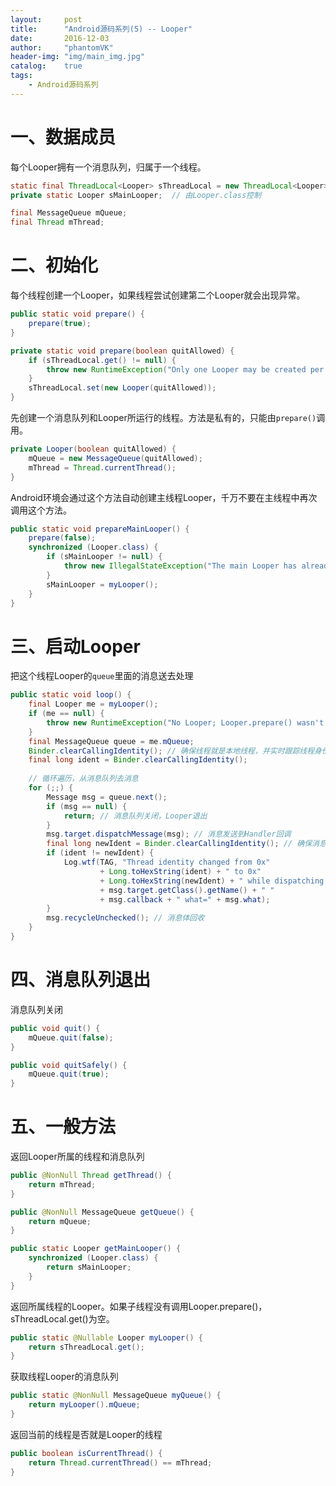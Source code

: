```yaml
---
layout:     post
title:      "Android源码系列(5) -- Looper"
date:       2016-12-03
author:     "phantomVK"
header-img: "img/main_img.jpg"
catalog:    true
tags:
    - Android源码系列
---
```


# 一、数据成员 

每个Looper拥有一个消息队列，归属于一个线程。

```java
static final ThreadLocal<Looper> sThreadLocal = new ThreadLocal<Looper>();
private static Looper sMainLooper;  // 由Looper.class控制

final MessageQueue mQueue;
final Thread mThread;
```

# 二、初始化

每个线程创建一个Looper，如果线程尝试创建第二个Looper就会出现异常。

```java
public static void prepare() {
    prepare(true);
}

private static void prepare(boolean quitAllowed) {
    if (sThreadLocal.get() != null) {
        throw new RuntimeException("Only one Looper may be created per thread");
    }
    sThreadLocal.set(new Looper(quitAllowed));
}
```

先创建一个消息队列和Looper所运行的线程。方法是私有的，只能由`prepare()`调用。

```java
private Looper(boolean quitAllowed) {
    mQueue = new MessageQueue(quitAllowed);
    mThread = Thread.currentThread();
}
```

Android环境会通过这个方法自动创建主线程Looper，千万不要在主线程中再次调用这个方法。

```java
public static void prepareMainLooper() {
    prepare(false);
    synchronized (Looper.class) {
        if (sMainLooper != null) {
            throw new IllegalStateException("The main Looper has already been prepared.");
        }
        sMainLooper = myLooper();
    }
}
```

# 三、启动Looper

把这个线程Looper的`queue`里面的消息送去处理

```java
public static void loop() {
    final Looper me = myLooper();
    if (me == null) {
        throw new RuntimeException("No Looper; Looper.prepare() wasn't called on this thread.");
    }
    final MessageQueue queue = me.mQueue;
    Binder.clearCallingIdentity(); // 确保线程就是本地线程，并实时跟踪线程身份
    final long ident = Binder.clearCallingIdentity();
    
    // 循环遍历，从消息队列去消息
    for (;;) {
        Message msg = queue.next();
        if (msg == null) {
            return; // 消息队列关闭，Looper退出
        }
        msg.target.dispatchMessage(msg); // 消息发送到Handler回调
        final long newIdent = Binder.clearCallingIdentity(); // 确保消息在分发的时候线程没有改变
        if (ident != newIdent) {
            Log.wtf(TAG, "Thread identity changed from 0x"
                    + Long.toHexString(ident) + " to 0x"
                    + Long.toHexString(newIdent) + " while dispatching to "
                    + msg.target.getClass().getName() + " "
                    + msg.callback + " what=" + msg.what);
        }
        msg.recycleUnchecked(); // 消息体回收
    }
}
```


# 四、消息队列退出

消息队列关闭

```java
public void quit() {
    mQueue.quit(false);
}

public void quitSafely() {
    mQueue.quit(true);
}
```


# 五、一般方法

返回Looper所属的线程和消息队列

```java
public @NonNull Thread getThread() {
    return mThread;
}

public @NonNull MessageQueue getQueue() {
    return mQueue;
}

public static Looper getMainLooper() {
    synchronized (Looper.class) {
        return sMainLooper;
    }
}
```

返回所属线程的Looper。如果子线程没有调用Looper.prepare()，sThreadLocal.get()为空。

```java
public static @Nullable Looper myLooper() {
    return sThreadLocal.get();
}
```

获取线程Looper的消息队列

```java
public static @NonNull MessageQueue myQueue() {
    return myLooper().mQueue;
}
```

返回当前的线程是否就是Looper的线程

```java
public boolean isCurrentThread() {
    return Thread.currentThread() == mThread;
}
```


